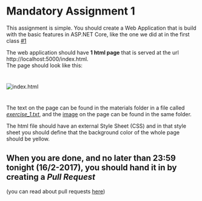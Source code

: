 # Mandatory Assignment 1

This assignment is simple. You should create a Web Application that is build with the basic features in ASP.NET Core, like the one we did at in the first class [#1](htdottps://github.com/keacore/01_code_from_teachings)     

The web application should have **1 html page** that is served at the url http://localhost:5000/index.html.    
The page should look like this:
#

![index.html](/materials/html_mandatory.png)

#


The text on the page can be found in the materials folder in a file called _[exercise_1.txt](/materials/exercise_1.txt)_, and the [image](/materials/html_img.png) on the page can be found in the same folder.

The html file should have an external Style Sheet (CSS) and in that style sheet you should define that the background color of the whole page should be yellow.  

## When you are done, and no later than 23:59 tonight (16/2-2017), you should hand it in by creating a _Pull Request_    
(you can read about pull requests [here](https://github.com/keacore/GitTypicalUseCases/blob/master/pull_request.md))